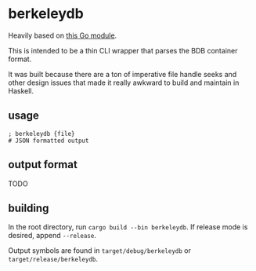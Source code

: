 
# berkeleydb

Heavily based on [this Go module](https://github.com/knqyf263/go-rpmdb/blob/956701287363101ee9ade742d6bf1d5c5495f62a/pkg/bdb/bdb.go).

This is intended to be a thin CLI wrapper that parses the BDB container format.

It was built because there are a ton of imperative file handle seeks and other design issues
that made it really awkward to build and maintain in Haskell.

## usage

```shell
; berkeleydb {file}
# JSON formatted output
```

## output format

TODO

## building

In the root directory, run `cargo build --bin berkeleydb`.
If release mode is desired, append `--release`.

Output symbols are found in `target/debug/berkeleydb` or `target/release/berkeleydb`.
